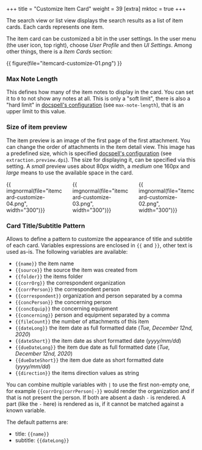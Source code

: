 +++
title = "Customize Item Card"
weight = 39
[extra]
mktoc = true
+++

The search view or list view displays the search results as a list of
item cards. Each cards represents one item.

The item card can be customized a bit in the user settings. In the
user menu (the user icon, top right), choose _User Profile_ and then
_UI Settings_. Among other things, there is a _Item Cards_ section:

{{ figure(file="itemcard-customize-01.png") }}

### Max Note Length

This defines how many of the item notes to display in the card. You
can set it to `0` to not show any notes at all. This is only a "soft
limit", there is also a "hard limit" in [docspell's
configuration](@/docs/configure/_index.md#rest-server) (see `max-note-length`),
that is an upper limit to this value.

### Size of item preview

The item preview is an image of the first page of the first
attachment. You can change the order of attachments in the item detail
view. This image has a predefined size, which is specified [docspell's
configuration](@/docs/configure/_index.md#joex) (see
`extraction.preview.dpi`). The size for displaying it, can be
specified via this setting. A _small_ preview uses about 80px width, a
_medium_ one 160px and _large_ means to use the available space in the
card.

<div class="columns">
    <div class="column">
      {{ imgnormal(file="itemcard-customize-04.png", width="300")}}
    </div>
    <div class="column">
      {{ imgnormal(file="itemcard-customize-03.png", width="300")}}
    </div>
    <div class="column">
      {{ imgnormal(file="itemcard-customize-02.png", width="300")}}
    </div>
</div>


### Card Title/Subtitle Pattern

Allows to define a pattern to customize the appearance of title and
subtitle of each card. Variables expressions are enclosed in `{{` and
`}}`, other text is used as-is. The following variables are available:

- `{{name}}` the item name
- `{{source}}` the source the item was created from
- `{{folder}}` the items folder
- `{{corrOrg}}` the correspondent organization
- `{{corrPerson}}` the correspondent person
- `{{correspondent}}` organization and person separated by a comma
- `{{concPerson}}` the concerning person
- `{{concEquip}}` the concerning equipment
- `{{concerning}}` person and equipment separated by a comma
- `{{fileCount}}` the number of attachments of this item
- `{{dateLong}}` the item date as full formatted date (_Tue, December 12nd, 2020_)
- `{{dateShort}}` the item date as short formatted date (_yyyy/mm/dd_)
- `{{dueDateLong}}` the item due date as full formatted date (_Tue, December 12nd, 2020_)
- `{{dueDateShort}}` the item due date as short formatted date (_yyyy/mm/dd_)
- `{{direction}}` the items direction values as string

You can combine multiple variables with `|` to use the first non-empty
one, for example `{{corrOrg|corrPerson|-}}` would render the
organization and if that is not present the person. If both are absent
a dash `-` is rendered. A part (like the `-` here) is rendered as is,
if it cannot be matched against a known variable.

The default patterns are:

- title: `{{name}}`
- subtitle: `{{dateLong}}`
